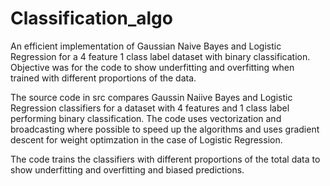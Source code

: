 # Classification_algo
An efficient implementation of Gaussian Naive Bayes and Logistic Regression for a 4 feature 1 class label dataset with binary classification. Objective was for the code to show underfitting and overfitting when trained with different proportions of the data. 

The source code in src compares Gaussin Naiive Bayes and Logistic Regression classifiers for a dataset with 4 features and 1 class label performing binary classification. 
The code uses vectorization and broadcasting where possible to speed up the algorithms and uses gradient descent for weight optimzation in the case of Logistic Regression. 

The code trains the classifiers with different proportions of the total data to show underfitting and overfitting and biased predictions. 
